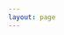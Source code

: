 ```yaml
---
layout: page
---
```


<VditorComponent id="playground-md-editor" :text="text" :options="options"/>

<script setup>
import VditorComponent from "/component/MarkdownEditorV.vue";
import text from '../guide/index.md?raw';

const options = {
    mode: "wysiwyg"
}
;

</script>

<style setup>
#playground-md-editor {
  max-width: 80vw;
  margin: auto;
}
</style>
